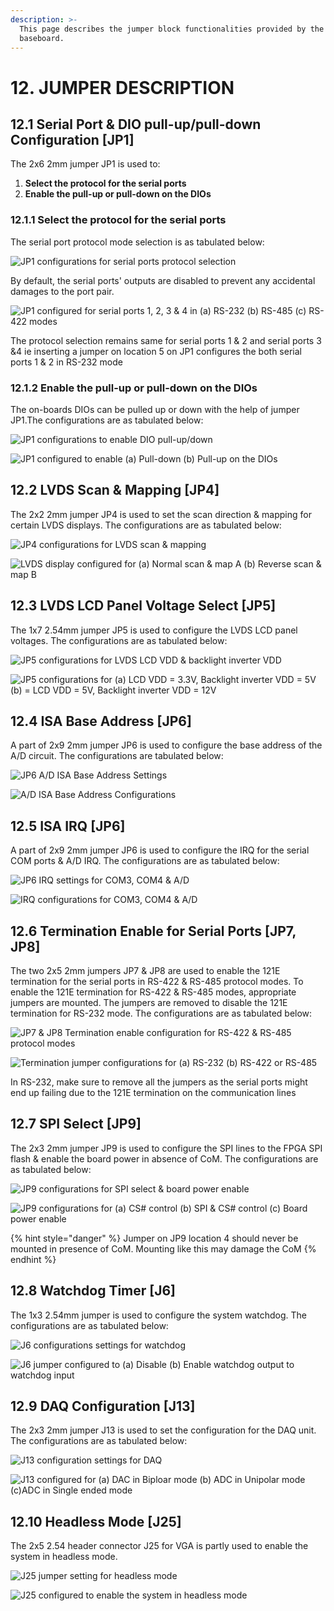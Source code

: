 ```yaml
---
description: >-
  This page describes the jumper block functionalities provided by the Athena IV
  baseboard.
---
```


# 12. JUMPER DESCRIPTION

## 12.1 Serial Port & DIO pull-up/pull-down Configuration \[JP1]

The 2x6 2mm jumper JP1 is used to:

1. **Select the protocol for the serial ports**
2. **Enable the pull-up or pull-down on the DIOs**

### 12.1.1 Select the protocol for the serial ports

The serial port protocol mode selection is as tabulated below:

![JP1 configurations for serial ports protocol selection](broken-reference)

By default, the serial ports' outputs are disabled to prevent any accidental damages to the port pair.

![JP1 configured for serial ports 1, 2, 3 & 4 in (a) RS-232 (b) RS-485 (c) RS-422 modes](broken-reference)

The protocol selection remains same for serial ports 1 & 2 and serial ports 3 &4 ie inserting a jumper on location 5 on JP1 configures the both serial ports 1 & 2 in RS-232 mode

### 12.1.2 Enable the pull-up or pull-down on the DIOs

The on-boards DIOs can be pulled up or down with the help of jumper JP1.The configurations are as tabulated below:

![JP1 configurations to enable DIO pull-up/down](broken-reference)

![JP1 configured to enable (a) Pull-down (b) Pull-up on the DIOs](broken-reference)

## 12.2 LVDS Scan & Mapping \[JP4]

The 2x2 2mm jumper JP4 is used to set the scan direction & mapping for certain LVDS displays. The configurations are as tabulated below:

![JP4 configurations for LVDS scan & mapping](broken-reference)

![LVDS display configured for (a) Normal scan & map A (b) Reverse scan & map B](broken-reference)

## 12.3 LVDS LCD Panel Voltage Select \[JP5]

The 1x7 2.54mm jumper JP5 is used to configure the LVDS LCD panel voltages. The configurations are as tabulated below:

![JP5 configurations for LVDS LCD VDD & backlight inverter VDD](broken-reference)

![JP5 configurations for (a) LCD VDD = 3.3V, Backlight inverter VDD = 5V (b) = LCD VDD = 5V, Backlight inverter VDD = 12V](broken-reference)

## 12.4 ISA Base Address \[JP6]

A part of 2x9 2mm jumper JP6 is used to configure the base address of the A/D circuit. The configurations are tabulated below:

![JP6 A/D ISA Base Address Settings](broken-reference)

![A/D ISA Base Address Configurations](broken-reference)

## 12.5 ISA IRQ \[JP6]

A part of 2x9 2mm jumper JP6 is used to configure the IRQ for the serial COM ports & A/D IRQ. The configurations are as tabulated below:

![JP6 IRQ settings for COM3, COM4 & A/D](broken-reference)

![IRQ configurations for COM3, COM4 & A/D](broken-reference)

## 12.6 Termination Enable for Serial Ports \[JP7, JP8]

The two 2x5 2mm jumpers JP7 & JP8 are used to enable the 121E termination for the serial ports in RS-422 & RS-485 protocol modes. To enable the 121E termination for RS-422 & RS-485 modes, appropriate jumpers are mounted. The jumpers are removed to disable the 121E termination for RS-232 mode. The configurations are as tabulated below:

![JP7 & JP8 Termination enable configuration for RS-422 & RS-485 protocol modes](broken-reference)

![Termination jumper configurations for (a) RS-232 (b) RS-422 or RS-485](broken-reference)

In RS-232, make sure to remove all the jumpers as the serial ports might end up failing due to the 121E termination on the communication lines

## 12.7 SPI Select \[JP9]

The 2x3 2mm jumper JP9 is used to configure the SPI lines to the FPGA SPI flash & enable the board power in absence of CoM. The configurations are as tabulated below:

![JP9 configurations for SPI select & board power enable](broken-reference)

![JP9 configurations for (a) CS# control (b) SPI & CS# control (c) Board power enable](broken-reference)

{% hint style="danger" %}
Jumper on JP9 location 4 should never be mounted in presence of CoM. Mounting like this may damage the CoM
{% endhint %}

## 12.8 Watchdog Timer \[J6]

The 1x3 2.54mm jumper is used to configure the system watchdog. The configurations are as tabulated below:

![J6 configurations settings for watchdog](broken-reference)

![J6 jumper configured to (a) Disable (b) Enable watchdog output to watchdog input](broken-reference)

## 12.9 DAQ Configuration \[J13]

The 2x3 2mm jumper J13 is used to set the configuration for the DAQ unit. The configurations are as tabulated below:

![J13 configuration settings for DAQ](broken-reference)

![J13 configured for (a) DAC in Biploar mode (b) ADC in Unipolar mode (c)ADC in Single ended mode](broken-reference)

## 12.10 Headless Mode \[J25]

The 2x5 2.54 header connector J25 for VGA is partly used to enable the system in headless mode.&#x20;

![J25 jumper setting for headless mode](broken-reference)

![J25 configured to enable the system in headless mode](broken-reference)

